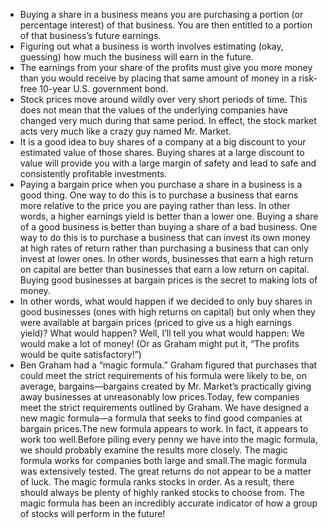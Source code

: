 
* Buying a share in a business means you are purchasing a portion (or percentage interest) of that business. You are then entitled to a portion of that business’s future earnings.
* Figuring out what a business is worth involves estimating (okay, guessing) how much the business will earn in the future.
* The earnings from your share of the profits must give you more money than you would receive by placing that same amount of money in a risk-free 10-year U.S. government bond. 
* Stock prices move around wildly over very short periods of time. This does not mean that the values of the underlying companies have changed very much during that same period. In effect, the stock market acts very much like a crazy guy named Mr. Market.
* It is a good idea to buy shares of a company at a big discount to your estimated value of those shares. Buying shares at a large discount to value will provide you with a large margin of safety and lead to safe and consistently profitable investments.
* Paying a bargain price when you purchase a share in a business is a good thing. One way to do this is to purchase a business that earns more relative to the price you are paying rather than less. In other words, a higher earnings yield is better than a lower one. Buying a share of a good business is better than buying a share of a bad business. One way to do this is to purchase a business that can invest its own money at high rates of return rather than purchasing a business that can only invest at lower ones. In other words, businesses that earn a high return on capital are better than businesses that earn a low return on capital. Buying good businesses at bargain prices is the secret to making lots of money.
* In other words, what would happen if we decided to only buy shares in good businesses (ones with high returns on capital) but only when they were available at bargain prices (priced to give us a high earnings yield)? What would happen? Well, I’ll tell you what would happen: We would make a lot of money! (Or as Graham might put it, “The profits would be quite satisfactory!”)
* Ben Graham had a “magic formula.” Graham figured that purchases that could meet the strict requirements of his formula were likely to be, on average, bargains—bargains created by Mr. Market’s practically giving away businesses at unreasonably low prices.Today, few companies meet the strict requirements outlined by Graham.  We have designed a new magic formula—a formula that seeks to find good companies at bargain prices.The new formula appears to work. In fact, it appears to work too well.Before piling every penny we have into the magic formula, we should probably examine the results more closely. The magic formula works for companies both large and small.The magic formula was extensively tested. The great returns do not appear to be a matter of luck. The magic formula ranks stocks in order. As a result, there should always be plenty of highly ranked stocks to choose from. The magic formula has been an incredibly accurate indicator of how a group of stocks will perform in the future!
